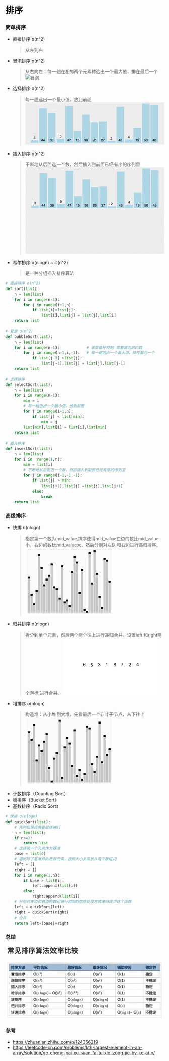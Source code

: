# 排序

### 简单排序

- 直接排序  o(n^2)
    > 从左到右
- 冒泡排序  o(n^2)
    > 从右向左：每一趟在相邻两个元素种选出一个最大值，排在最后一个
    ![冒泡](./img/冒泡.gif)
- 选择排序  o(n^2)
    > 每一趟选出一个最小值，放到前面
    ![选择](./img/选择.gif)
- 插入排序  o(n^2)
    > 不断地从后面选一个数，然后插入到前面已经有序的序列里
    ![插入](./img/插入.gif)
- 希尔排序  o(nlogn) ~ o(n^2)
    > 是一种分组插入排序算法

```python
# 直接排序 o(n^2)
def sort(list):
    n = len(list)
    for i in range(n-1):
        for j in range(i+1,n):
            if list[i]>list[j]:
                list[i],list[j] = list[j],list[i]
    return list

# 冒泡 o(n^2)
def bubbleSort(list):
    n = len(list)
    for i in range(n-1):            # 该层循环控制 需要冒泡的轮数
        for j in range(n-1,i,-1):   # 每一趟选出一个最大值，排在最后一个
            if list[j-1] >list[j]:
                list[j-1],list[j] = list[j],list[j-1]
    return list

# 选择排序
def selectSort(list):
    n = len(list)
    for i in range(n-1):
        min = i
        # 每一趟选出一个最小值，放到前面
        for j in range(i+1,n):
            if list[j] < list[min]:
                min = j
        list[min],list[i] = list[i],list[min]
    return list

# 插入排序
def insertSort(list):
    n = len(list)
    for i in  range(1,n):
        min = list[i]
        # 不断地从后面选一个数，然后插入到前面已经有序的序列里
        for j in range(i-1,-1,-1):
            if list[j] > min:
                list[j+1],list[j] =list[j],list[j+1]
            else:
                break
    return list
```

### 高级排序

- 快排  o(nlogn)
    > 指定第一个数为mid_value,排序使得mid_value左边的数比mid_value小，右边的数比mid_value大，然后分别对左边和右边进行递归排序。
    ![快排](./img/快排.gif)
- 归并排序  o(nlogn)
    > 拆分到单个元素，然后两个两个往上进行递归合并。设置left 和right两个游标,进行合并。
    ![归并](./img/归并.gif)
- 堆排序    o(nlogn)
    > 构造堆：从小堆到大堆，先看最后一个非叶子节点，从下往上
    ![堆排序](./img/堆排序.gif)
- 计数排序（Counting Sort）
- 桶排序（Bucket Sort）
- 基数排序（Radix Sort）


```python
# 快排 o(nlogn)
def quickSort(list):
    # 先判断是否需要继续进行
    n = len(list);
    if n<=1:
        return list
    # 选择第一个元素作为基准
    base = list[0]
    # 遍历除了基准外的所有元素，按照大小关系放入两个数组内
    left = []
    right = []
    for i in range(1,n):
        if base > list[i]:
            left.append(list[i])
        else:
            right.append(list[i])
    # 分别对左边和右边的数组进行相同的排序处理方式递归调用这个函数
    left = quickSort(left)
    right = quickSort(right)
    # 合并
    return left+[base]+right

```

### 总结
![sort](./img/sort.png)

### 参考
- https://zhuanlan.zhihu.com/p/124356219
- https://leetcode-cn.com/problems/kth-largest-element-in-an-array/solution/ge-chong-pai-xu-suan-fa-tu-xie-zong-jie-by-ke-ai-x/

